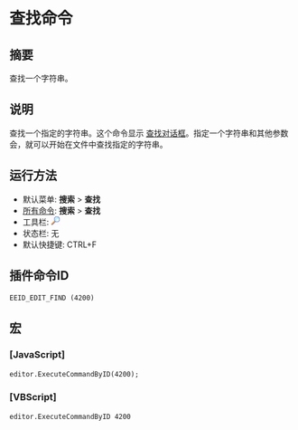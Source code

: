 # 查找命令

## 摘要

查找一个字符串。

## 说明

查找一个指定的字符串。这个命令显示 [查找对话框](../../dlg/find/index)。指定一个字符串和其他参数会，就可以开始在文件中查找指定的字符串。

## 运行方法

- 默认菜单: **搜索** \> **查找**
- [所有命令](../tools/all_commands): **搜索**
\> **查找**
- 工具栏: ![](../../images/editfind.png)
- 状态栏: 无
- 默认快捷键: CTRL+F

## 插件命令ID

```
EEID_EDIT_FIND (4200)
```

## 宏

### \[JavaScript\]

```
editor.ExecuteCommandByID(4200);
```

### \[VBScript\]

```
editor.ExecuteCommandByID 4200
```
